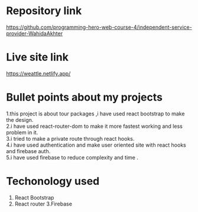 # Repository link
https://github.com/programming-hero-web-course-4/independent-service-provider-WahidaAkhter

# Live site link
https://weattle.netlify.app/


# Bullet points about my projects
 1.this project is about tour packages ,i have used react bootstrap to make the design. <br>
 2.i have used react-router-dom to make it more fastest working and less problem in it. <br>
 3.i tried to make a private route through react hooks. <br>
 4.i have used authentication and make user oriented site with react hooks and firebase auth. <br>
 5.i have used firebase to reduce complexity and time .

# Techonology used
 1. React Bootstrap
 2. React router
 3.Firebase
